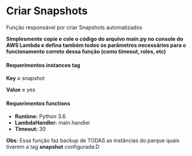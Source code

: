 # Criar Snapshots

Função responsável por criar Snapshots automatizados

**Simplesmente copie e cole o código do arquivo main.py no console do AWS Lambda e defina também todos os parâmetros necessários para o funcionamento correto dessa função (como timeout, roles, etc)**
#### Requerimentos instances tag
**Key =** snapshot

 **Value =** yes

#### Requerimentos functions
+ **Runtime:** Python 3.6
+ **LambdaHandler:** main.handler
+ **Timeout:** 30

**Obs:**
Essa função faz backup de TODAS as instâncias do parque quais tiverem a tag **snapshot** configurada:D
